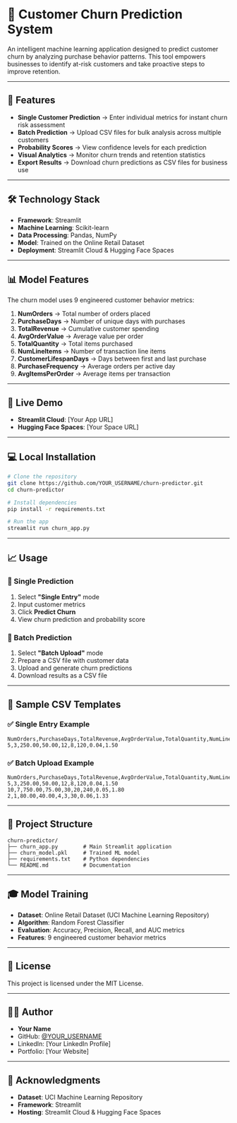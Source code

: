 # 🎯 Customer Churn Prediction System

An intelligent machine learning application designed to predict customer churn by analyzing purchase behavior patterns. This tool empowers businesses to identify at-risk customers and take proactive steps to improve retention.

---

## 🌟 Features

* **Single Customer Prediction** → Enter individual metrics for instant churn risk assessment
* **Batch Prediction** → Upload CSV files for bulk analysis across multiple customers
* **Probability Scores** → View confidence levels for each prediction
* **Visual Analytics** → Monitor churn trends and retention statistics
* **Export Results** → Download churn predictions as CSV files for business use

---

## 🛠️ Technology Stack

* **Framework**: Streamlit
* **Machine Learning**: Scikit-learn
* **Data Processing**: Pandas, NumPy
* **Model**: Trained on the Online Retail Dataset
* **Deployment**: Streamlit Cloud & Hugging Face Spaces

---

## 📊 Model Features

The churn model uses 9 engineered customer behavior metrics:

1. **NumOrders** → Total number of orders placed
2. **PurchaseDays** → Number of unique days with purchases
3. **TotalRevenue** → Cumulative customer spending
4. **AvgOrderValue** → Average value per order
5. **TotalQuantity** → Total items purchased
6. **NumLineItems** → Number of transaction line items
7. **CustomerLifespanDays** → Days between first and last purchase
8. **PurchaseFrequency** → Average orders per active day
9. **AvgItemsPerOrder** → Average items per transaction

---

## 🚀 Live Demo

* **Streamlit Cloud**: [Your App URL]
* **Hugging Face Spaces**: [Your Space URL]

---

## 💻 Local Installation

```bash
# Clone the repository
git clone https://github.com/YOUR_USERNAME/churn-predictor.git
cd churn-predictor

# Install dependencies
pip install -r requirements.txt

# Run the app
streamlit run churn_app.py
```

---

## 📈 Usage

### 🔹 Single Prediction

1. Select **"Single Entry"** mode
2. Input customer metrics
3. Click **Predict Churn**
4. View churn prediction and probability score

### 🔹 Batch Prediction

1. Select **"Batch Upload"** mode
2. Prepare a CSV file with customer data
3. Upload and generate churn predictions
4. Download results as a CSV file

---

## 📑 Sample CSV Templates

### ✅ Single Entry Example

```csv
NumOrders,PurchaseDays,TotalRevenue,AvgOrderValue,TotalQuantity,NumLineItems,CustomerLifespanDays,PurchaseFrequency,AvgItemsPerOrder
5,3,250.00,50.00,12,8,120,0.04,1.50
```

### ✅ Batch Upload Example

```csv
NumOrders,PurchaseDays,TotalRevenue,AvgOrderValue,TotalQuantity,NumLineItems,CustomerLifespanDays,PurchaseFrequency,AvgItemsPerOrder
5,3,250.00,50.00,12,8,120,0.04,1.50
10,7,750.00,75.00,30,20,240,0.05,1.80
2,1,80.00,40.00,4,3,30,0.06,1.33
```

---

## 📁 Project Structure

```
churn-predictor/
├── churn_app.py        # Main Streamlit application
├── churn_model.pkl     # Trained ML model
├── requirements.txt    # Python dependencies
└── README.md           # Documentation
```

---

## 🎓 Model Training

* **Dataset**: Online Retail Dataset (UCI Machine Learning Repository)
* **Algorithm**: Random Forest Classifier
* **Evaluation**: Accuracy, Precision, Recall, and AUC metrics
* **Features**: 9 engineered customer behavior metrics

---

## 📝 License

This project is licensed under the MIT License.

---

## 👨‍💻 Author

* **Your Name**
* GitHub: [@YOUR_USERNAME](https://github.com/YOUR_USERNAME)
* LinkedIn: [Your LinkedIn Profile]
* Portfolio: [Your Website]

---

## 🙏 Acknowledgments

* **Dataset**: UCI Machine Learning Repository
* **Framework**: Streamlit
* **Hosting**: Streamlit Cloud & Hugging Face Spaces
